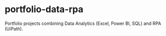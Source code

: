 # portfolio-data-rpa
Portfolio projects combining Data Analytics (Excel, Power BI, SQL) and RPA (UiPath).
